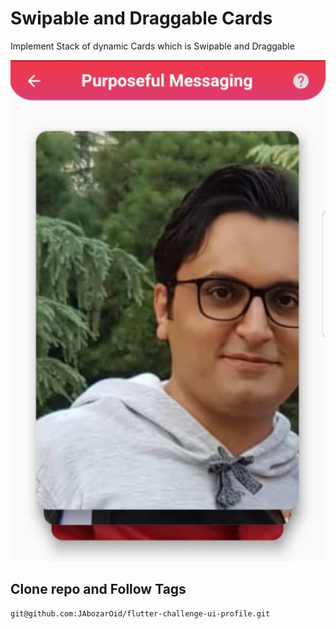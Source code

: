 # Swipable and Draggable Cards

Implement Stack of dynamic Cards which is Swipable and Draggable

![adk](screen.png)

## Clone repo and Follow Tags

```
git@github.com:JAbozarOid/flutter-challenge-ui-profile.git
```


